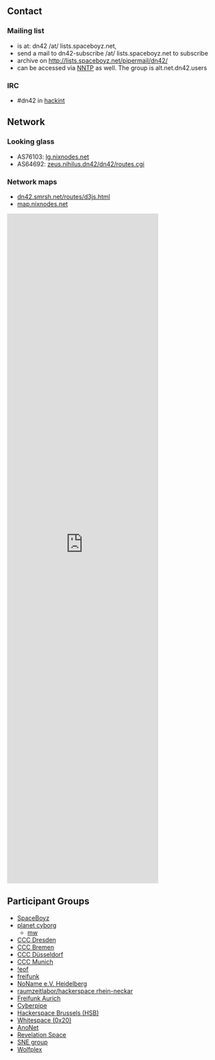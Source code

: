  <h2>Contact<a class="anchor" id="Contact" href="#Contact"></a></h2>

<h3>Mailing list<a class="anchor" id="Mailing-list" href="#Mailing-list"></a></h3>

<ul><li>is at: dn42 /at/ lists.spaceboyz.net,</li>
<li>send a mail to dn42-subscribe /at/ lists.spaceboyz.net to subscribe</li>
<li>archive on <a href="http://lists.spaceboyz.net/pipermail/dn42/">http://lists.spaceboyz.net/pipermail/dn42/</a></li>
<li>can be accessed via <a class="internal present" href="/Services-News">NNTP</a> as well. The group is alt.net.dn42.users</li>
</ul><h3>IRC<a class="anchor" id="IRC" href="#IRC"></a></h3>

<ul><li>#dn42 in <a href="http://www.hackint.eu/">hackint</a></li>
</ul>
<h2>Network<a class="anchor" id="Network-info" href="#Network-info"></a></h2>
<h3>Looking glass<a class="anchor" id="Looking-glass" href="#Looking-glass"></a></h3>
<ul>
<li>AS76103: <a href="http://lg.nixnodes.net/">lg.nixnodes.net</a></li>
<li>AS64692: <a href="http://zeus.nihilus.dn42/dn42/routes.cgi">zeus.nihilus.dn42/dn42/routes.cgi</a></li>
</ul>

<h3>Network maps<a class="anchor" id="NM" href="#NM"></a></h3>
<ul>
<li><a href="http://dn42.smrsh.net/routes/d3js.html">dn42.smrsh.net/routes/d3js.html</a></li>
<li><a href="http://map.nixnodes.net">map.nixnodes.net</a></li>
</ul>
<iframe frameborder=0 scrolling=no width="70%" height="40%" src="http://nixnodes.net/dn42/graph?s=0.6"></iframe>
<h2>Participant Groups<a class="anchor" id="Participant-Groups" href="#Participant-Groups"></a></h2>

<ul><li><a href="http://spaceboyz.net">SpaceBoyz</a></li>
<li><a href="http://planetcyborg.de">planet cyborg</a>

<ul><li><a href="http://mw.vc">mw</a></li>
</ul></li>
<li><a href="http://c3d2.de">CCC Dresden</a></li>
<li><a href="http://ccchb.de">CCC Bremen</a></li>
<li><a href="https://www.chaosdorf.de">CCC Düsseldorf</a></li>
<li><a href="https://www.muc.ccc.de/">CCC Munich</a></li>
<li><a href="https://eof.name">!eof</a></li>
<li><a href="http://freifunk.net">freifunk</a></li>
<li><a href="https://www.noname-ev.de/">NoName e.V. Heidelberg</a></li>
<li><a href="http://www.raumzeitlabor.de/">raumzeitlabor/hackerspace rhein-neckar</a></li>
<li><a href="http://www.freifunk-aurich.de/">Freifunk Aurich</a></li>
<li><a href="http://kiberpipa.net">Cyberpipe</a></li>
<li><a href="http://hackerspace.be">Hackerspace Brussels (HSB)</a></li>
<li><a href="http://www.0x20.be">Whitespace (0x20)</a></li>
<li><a href="http://www.anonet2.org/">AnoNet</a></li>
<li><a href="http://www.revspace.nl">Revelation Space</a></li>
<li><a href="https://www.os3.nl">SNE group</a></li>
<li><a href="http://www.wolfplex.org">Wolfplex</a></li>
</ul>